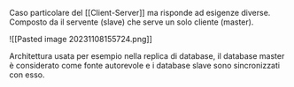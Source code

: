 Caso particolare del [[Client-Server]] ma risponde ad esigenze diverse. Composto da il servente (slave) che serve un solo cliente (master).

![[Pasted image 20231108155724.png]]

Architettura usata per esempio nella replica di database, il database master è considerato come fonte autorevole e i database slave sono sincronizzati con esso.